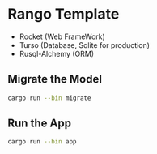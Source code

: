 # Rango Template

- Rocket (Web FrameWork)
- Turso (Database, Sqlite for production)
- Rusql-Alchemy (ORM)

## Migrate the Model

```bash
cargo run --bin migrate
```

## Run the App

```bash
cargo run --bin app
```

